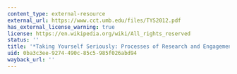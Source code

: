 ```yaml
---
content_type: external-resource
external_url: https://www.cct.umb.edu/files/TYS2012.pdf
has_external_license_warning: true
license: https://en.wikipedia.org/wiki/All_rights_reserved
status: ''
title: '*Taking Yourself Seriously: Processes of Research and Engagement*. (PDF)'
uid: 0ba3c3ee-9274-490c-85c5-985f026abd94
wayback_url: ''
---
```

